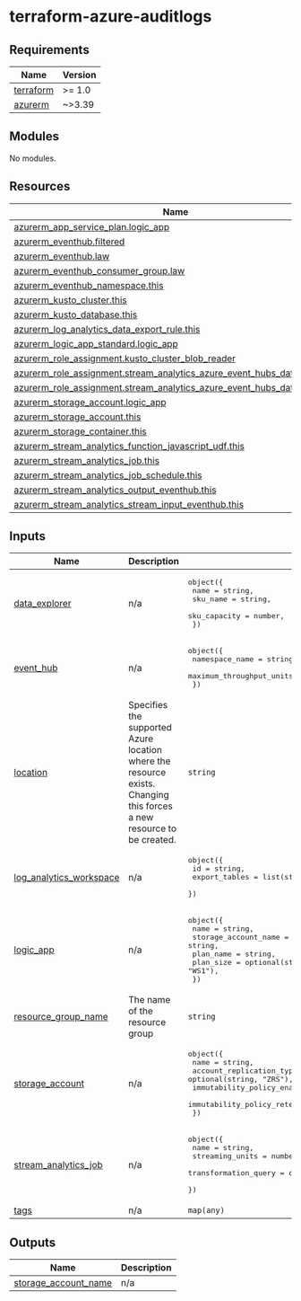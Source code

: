 # terraform-azure-auditlogs<!-- BEGINNING OF PRE-COMMIT-TERRAFORM DOCS HOOK -->
## Requirements

| Name | Version |
|------|---------|
| <a name="requirement_terraform"></a> [terraform](#requirement\_terraform) | >= 1.0 |
| <a name="requirement_azurerm"></a> [azurerm](#requirement\_azurerm) | ~>3.39 |

## Modules

No modules.

## Resources

| Name | Type |
|------|------|
| [azurerm_app_service_plan.logic_app](https://registry.terraform.io/providers/hashicorp/azurerm/latest/docs/resources/app_service_plan) | resource |
| [azurerm_eventhub.filtered](https://registry.terraform.io/providers/hashicorp/azurerm/latest/docs/resources/eventhub) | resource |
| [azurerm_eventhub.law](https://registry.terraform.io/providers/hashicorp/azurerm/latest/docs/resources/eventhub) | resource |
| [azurerm_eventhub_consumer_group.law](https://registry.terraform.io/providers/hashicorp/azurerm/latest/docs/resources/eventhub_consumer_group) | resource |
| [azurerm_eventhub_namespace.this](https://registry.terraform.io/providers/hashicorp/azurerm/latest/docs/resources/eventhub_namespace) | resource |
| [azurerm_kusto_cluster.this](https://registry.terraform.io/providers/hashicorp/azurerm/latest/docs/resources/kusto_cluster) | resource |
| [azurerm_kusto_database.this](https://registry.terraform.io/providers/hashicorp/azurerm/latest/docs/resources/kusto_database) | resource |
| [azurerm_log_analytics_data_export_rule.this](https://registry.terraform.io/providers/hashicorp/azurerm/latest/docs/resources/log_analytics_data_export_rule) | resource |
| [azurerm_logic_app_standard.logic_app](https://registry.terraform.io/providers/hashicorp/azurerm/latest/docs/resources/logic_app_standard) | resource |
| [azurerm_role_assignment.kusto_cluster_blob_reader](https://registry.terraform.io/providers/hashicorp/azurerm/latest/docs/resources/role_assignment) | resource |
| [azurerm_role_assignment.stream_analytics_azure_event_hubs_data_receiver](https://registry.terraform.io/providers/hashicorp/azurerm/latest/docs/resources/role_assignment) | resource |
| [azurerm_role_assignment.stream_analytics_azure_event_hubs_data_sender](https://registry.terraform.io/providers/hashicorp/azurerm/latest/docs/resources/role_assignment) | resource |
| [azurerm_storage_account.logic_app](https://registry.terraform.io/providers/hashicorp/azurerm/latest/docs/resources/storage_account) | resource |
| [azurerm_storage_account.this](https://registry.terraform.io/providers/hashicorp/azurerm/latest/docs/resources/storage_account) | resource |
| [azurerm_storage_container.this](https://registry.terraform.io/providers/hashicorp/azurerm/latest/docs/resources/storage_container) | resource |
| [azurerm_stream_analytics_function_javascript_udf.this](https://registry.terraform.io/providers/hashicorp/azurerm/latest/docs/resources/stream_analytics_function_javascript_udf) | resource |
| [azurerm_stream_analytics_job.this](https://registry.terraform.io/providers/hashicorp/azurerm/latest/docs/resources/stream_analytics_job) | resource |
| [azurerm_stream_analytics_job_schedule.this](https://registry.terraform.io/providers/hashicorp/azurerm/latest/docs/resources/stream_analytics_job_schedule) | resource |
| [azurerm_stream_analytics_output_eventhub.this](https://registry.terraform.io/providers/hashicorp/azurerm/latest/docs/resources/stream_analytics_output_eventhub) | resource |
| [azurerm_stream_analytics_stream_input_eventhub.this](https://registry.terraform.io/providers/hashicorp/azurerm/latest/docs/resources/stream_analytics_stream_input_eventhub) | resource |

## Inputs

| Name | Description | Type | Default | Required |
|------|-------------|------|---------|:--------:|
| <a name="input_data_explorer"></a> [data\_explorer](#input\_data\_explorer) | n/a | <pre>object({<br>    name         = string,<br>    sku_name     = string,<br>    sku_capacity = number,<br>  })</pre> | n/a | yes |
| <a name="input_event_hub"></a> [event\_hub](#input\_event\_hub) | n/a | <pre>object({<br>    namespace_name           = string,<br>    maximum_throughput_units = number,<br>  })</pre> | n/a | yes |
| <a name="input_location"></a> [location](#input\_location) | Specifies the supported Azure location where the resource exists. Changing this forces a new resource to be created. | `string` | n/a | yes |
| <a name="input_log_analytics_workspace"></a> [log\_analytics\_workspace](#input\_log\_analytics\_workspace) | n/a | <pre>object({<br>    id            = string,<br>    export_tables = list(string),<br>  })</pre> | n/a | yes |
| <a name="input_logic_app"></a> [logic\_app](#input\_logic\_app) | n/a | <pre>object({<br>    name                 = string,<br>    storage_account_name = string,<br>    plan_name            = string,<br>    plan_size            = optional(string, "WS1"),<br>  })</pre> | n/a | yes |
| <a name="input_resource_group_name"></a> [resource\_group\_name](#input\_resource\_group\_name) | The name of the resource group | `string` | n/a | yes |
| <a name="input_storage_account"></a> [storage\_account](#input\_storage\_account) | n/a | <pre>object({<br>    name                               = string,<br>    account_replication_type           = optional(string, "ZRS"),<br>    immutability_policy_enabled        = bool,<br>    immutability_policy_retention_days = number,<br>  })</pre> | n/a | yes |
| <a name="input_stream_analytics_job"></a> [stream\_analytics\_job](#input\_stream\_analytics\_job) | n/a | <pre>object({<br>    name                 = string,<br>    streaming_units      = number,<br>    transformation_query = optional(string, "transformation_query.sql"),<br>  })</pre> | n/a | yes |
| <a name="input_tags"></a> [tags](#input\_tags) | n/a | `map(any)` | n/a | yes |

## Outputs

| Name | Description |
|------|-------------|
| <a name="output_storage_account_name"></a> [storage\_account\_name](#output\_storage\_account\_name) | n/a |
<!-- END OF PRE-COMMIT-TERRAFORM DOCS HOOK -->
